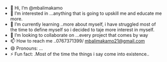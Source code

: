 - 👋 Hi, I’m @mbalimakamo
- 👀 I’m interested in ...anything that is going to upskill me and educate me more.
- 🌱 I’m currently learning ..more about myself, i have struggled most of the time to define myself so i decided to taje more interest in myself.
- 💞️ I’m looking to collaborate on ...every project that comes by way
- 📫 How to reach me ..0767371399/ mbalimakamo21@gmail.com
- 😄 Pronouns: ...
- ⚡ Fun fact: .Most of the time the things i say come into existence..

<!---
mbalimakamo/mbalimakamo is a ✨ special ✨ repository because its `README.md` (this file) appears on your GitHub profile.
You can click the Preview link to take a look at your changes.
--->
